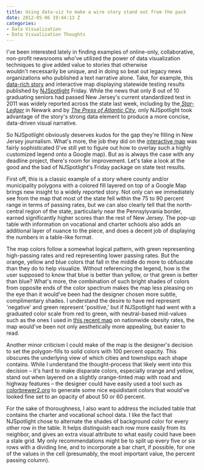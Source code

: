 ```yaml
---
title: Using data-viz to make a wire story stand out from the pack
date: 2012-05-06 19:44:13 Z
categories:
- Data Visualization
- Data Visualization Thoughts
---
```


<p>I've been interested lately in finding examples of online-only, collaborative, non-profit newsrooms who've utilized the power of data visualization techniques to give added value to stories that otherwise wouldn't necessarily be unique, and in doing so beat out legacy news organizations who published a text narrative alone. Take, for example, this <a href="http://www.njspotlight.com/stories/12/0503/1747/">data-rich story</a> and interactive map displaying statewide testing results published by <a href="http://njspotlight.com">NJSpotlight</a> Friday. While the news that only 8 out of 10 graduating seniors had passed New Jersey's current standardized test in 2011 was widely reported across the state last week, including by the<em><a href="http://www.nj.com/news/index.ssf/2012/05/nj_high_school_graduation_rate_1.html"> Star-Ledger</a></em> in Newark and by <em><a href="http://www.pressofatlanticcity.com/news/breaking/high-school-graduation-rates-have-dropped-statewide-under-new-formula/article_051bca92-93d9-11e1-a20c-001a4bcf887a.html">The Press of Atlantic City</a></em>, only NJSpotlight took advantage of the story's strong data element to produce a more concise, data-driven visual narrative.<br />
<!--more--></p>
<p>So NJSpotlight obviously deserves kudos for the gap they're filling in New Jersey journalism. What's more, the job they did on the <a href="http://www.njspotlight.com/stories/12/0503/1747/">interactive map</a> was fairly sophisticated (I've still yet to figure out how to overlay such a highly customized legend onto a Google map). But as is always the case with any deadline project, there's room for improvement. Let's take a look at the good and the bad of NJSpotlight's Friday package on state test results.</p>
<p>First off, this is a classic example of a story where county and/or municipality polygons with a colored fill layered on top of a Google Map brings new insight to a widely reported story. Not only can we immediately see from the map that most of the state fell within the 75 to 90 percent range in terms of passing rates, but we can also clearly tell that the north-central region of the state, particularly near the Pennsylyvania border, earned significantly higher scores than the rest of New Jersey. The pop-up table with information on vocational and charter schools also adds an additional layer of nuance to the piece, and does a decent job of displaying the numbers in a table-like format.</p>
<p>The map colors follow a somewhat logical pattern, with green representing high-passing rates and red representing lower passing rates. But the orange, yellow and blue colors that fall in the middle do more to obfuscate than they do to help visualize. Without referencing the legend, how is the user supposed to know that blue is better than yellow, or that green is better than blue? What's more, the combination of such bright shades of colors from opposite ends of the color spectrum makes the map less pleasing on the eye than it would've been had the designer chosen more subtle, complimentary shades. I understand the desire to have red represent 'negative' and green represent 'positive,' but if NJSpotlight had went with a graduated color scale from red to green, with neutral-based mid-values such as the ones I used in <a href="http://carlvlewis.net/?p=2024">this recent map</a> on nationwide obesity rates, the map would've been not only aesthetically more appealing, but easier to read.</p>
<p>Another minor criticism I could make of the map is the designer's decision to set the polygon-fills to solid colors with 100 percent opacity. This obscures the underlying view of which cities and townships each shape contains. While I understand the thought-process that likely went into this decision – it's hard to make disparate colors, especially orange and yellow, stand out when layered on a slightly orange-tinted map with road and highway features – the designer could have easily used a tool such as <a href="http://colorbrewer2.org/">colorbrewer2.org</a> to generate some nice equidistant colors that would've looked fine set to an opacity of about 50 or 60 percent.</p>
<p>For the sake of thoroughness, I also want to address the included table that contains the charter and vocational school data. I like the fact that NJSpotlight chose to alternate the shades of background color for every other row in the table. It helps distinguish each row more easily from its neighbor, and gives an extra visual attribute to what easily could have been a stale grid. My only recommendations might be to split up every five or six rows with a dividing line, and to incorporate a bar chart, if possible, for one of the values in the cell (presumably, the most important value, the percent passing column).</p>
